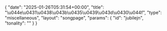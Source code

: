 {
    "date": "2025-01-26T05:31:54+00:00",
    "title": "\u044e\u0431\u0438\u043b\u0435\u0439\u043d\u0430\u044f",
    "type": "miscellaneous",
    "layout": "songpage",
    "params": {
        "id": "jubilejn",
        "tonality": ""
    }
}
